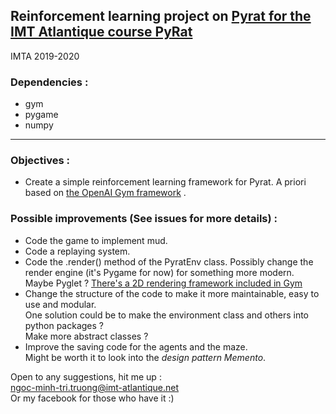 ## Reinforcement learning project on [Pyrat for the IMT Atlantique course PyRat](https://github.com/vgripon/PyRat)
IMTA 2019-2020

### Dependencies :
- gym
- pygame 
- numpy
---
### Objectives :
- Create a simple reinforcement learning framework for Pyrat. A priori based on  [the OpenAI Gym framework](http://gym.openai.com/) .


### Possible improvements (See issues for more details) :

- Code the game to implement mud.
- Code a replaying system.
- Code the .render() method of the PyratEnv class. Possibly change the render engine (it's Pygame for now) for something more modern.  
Maybe Pyglet ?
[There's a 2D rendering framework included in Gym](https://github.com/openai/gym/blob/master/gym/envs/classic_control/rendering.py) 
- Change the structure of the code to make it more maintainable, easy to use and modular.  
One solution could be to make the environment class and others into python packages ?  
Make more abstract classes ?
- Improve the saving code for the agents and the maze.  
Might be worth it to look into the *design pattern Memento*.


Open to any suggestions, hit me up :  
ngoc-minh-tri.truong@imt-atlantique.net  
Or my facebook for those who have it :)
